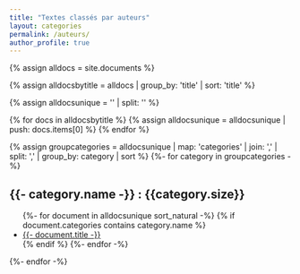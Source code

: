 ```yaml
---
title: "Textes classés par auteurs"
layout: categories
permalink: /auteurs/
author_profile: true
---
```


{% assign alldocs = site.documents %}	

{% assign alldocsbytitle = alldocs | group_by: 'title' | sort: 'title' %}	

{% assign alldocsunique = '' | split: '' %}

{% for docs in alldocsbytitle %}
    {% assign alldocsunique = alldocsunique | push: docs.items[0] %}
{% endfor %}



{% assign groupcategories =  alldocsunique | map: 'categories' | join: ','  | split: ','  | group_by: category | sort %}
{%- for category in groupcategories -%}
<h2 id="{{category.name | replace: ' ', '-' | downcase}}">{{- category.name -}} : {{category.size}}</h2>
<ul>
	{%- for document in alldocsunique sort_natural -%}
    	{% if document.categories contains category.name %}
        	 <li><a href="https://eyssette.github.io/dossiers{{- document.url -}}">{{- document.title -}}</a></li>
		 {% endif %}
    {%- endfor -%}
</ul>
{%- endfor -%}